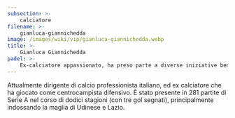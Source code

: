 ```yaml
---
subsection: >-
    calciatore
filename: >-
    gianluca-giannichedda
image: /images/wiki/vip/gianluca-giannichedda.webp
title: >-
    Gianluca Giannichedda
padel: >-
    Ex-calciatore appassionato, ha preso parte a diverse iniziative benefiche come la Gilette Padel Cup del 2019
---
```

Attualmente dirigente di calcio professionista italiano, ed ex calciatore che ha giocato come centrocampista difensivo. È stato presente in 281 partite di Serie A nel corso di dodici stagioni (con tre gol segnati), principalmente indossando la maglia di Udinese e Lazio.